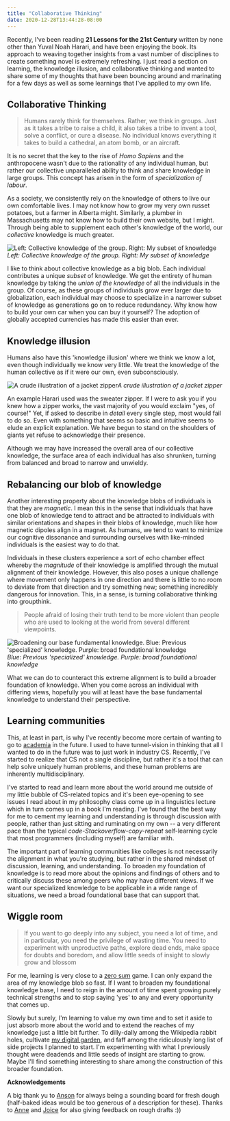 ```yaml
---
title: "Collaborative Thinking"
date: 2020-12-28T13:44:28-08:00
---
```


Recently, I've been reading **21 Lessons for the 21st Century** written by none other than Yuval Noah Harari, and have been enjoying the book. Its approach to weaving together insights from a vast number of disciplines to create something novel is extremely refreshing. I just read a section on learning, the knowledge illusion, and collaborative thinking and wanted to share some of my thoughts that have been bouncing around and marinating for a few days as well as some learnings that I've applied to my own life.

## Collaborative Thinking
> Humans rarely think for themselves. Rather, we think in groups. Just as it takes a tribe to raise a child, it also takes a tribe to invent a tool, solve a conflict, or cure a disease. No individual knows everything it takes to build a cathedral, an atom bomb, or an aircraft. 

It is no secret that the key to the rise of *Homo Sapiens* and the anthropocene wasn't due to the rationality of any individual human, but rather our collective unparalleled ability to think and share knowledge in large groups. This concept has arisen in the form of *specialization of labour*.

As a society, we consistently rely on the knowledge of others to live our own comfortable lives. I may not know how to grow my very own russet potatoes, but a farmer in Alberta might. Similarly, a plumber in Massachusetts may not know how to build their own website, but I might. Through being able to supplement each other's knowledge of the world, our *collective* knowledge is much greater.

![Left: Collective knowledge of the group. Right: My subset of knowledge](/posts/images/collaborative-thinking/knowledge.png)*Left: Collective knowledge of the group. Right: My subset of knowledge*

I like to think about collective knowledge as a big blob. Each individual contributes a unique *subset* of knowledge. We get the entirety of human knowledge by taking the *union of the knowledge* of all the individuals in the group. Of course, as these groups of individuals grow ever larger due to globalization, each individual may choose to specialize in a narrower subset of knowledge as generations go on to reduce redundancy. Why know how to build your own car when you can buy it yourself? The adoption of globally accepted currencies has made this easier than ever.

## Knowledge illusion
Humans also have this 'knowledge illusion' where we think we know a lot, even though individually we know very little. We treat the knowledge of the human collective as if it were our own, even subconsciously.

![A crude illustration of a jacket zipper](/posts/images/collaborative-thinking/zipper.png)*A crude illustration of a jacket zipper*

An example Harari used was the sweater zipper. If I were to ask you if you knew how a zipper works, the vast majority of you would exclaim "yes, of course!" Yet, if asked to describe in *detail* every single step, most would fail to do so. Even with something that seems so basic and intuitive seems to elude an explicit explanation. We have begun to stand on the shoulders of giants yet refuse to acknowledge their presence.

Although we may have increased the overall area of our collective knowledge, the surface area of each individual has also shrunken, turning from balanced and broad to narrow and unwieldy.

## Rebalancing our blob of knowledge
Another interesting property about the knowledge blobs of individuals is that they are *magnetic*. I mean this in the sense that individuals that have one blob of knowledge tend to attract and be attracted to individuals with similar orientations and shapes in their blobs of knowledge, much like how magnetic dipoles align in a magnet. As humans, we tend to want to minimize our cognitive dissonance and surrounding ourselves with like-minded individuals is the easiest way to do that.

Individuals in these clusters experience a sort of echo chamber effect whereby the *magnitude* of their knowledge is amplified through the mutual alignment of their knowledge. However, this also poses a unique challenge where movement only happens in one direction and there is little to no room to deviate from that direction and try something new; something incredibly dangerous for innovation. This, in a sense, is turning collaborative thinking into groupthink.

> People afraid of losing their truth tend to be more violent than people who are used to looking at the world from several different viewpoints.

![Broadening our base fundamental knowledge. Blue: Previous 'specialized' knowledge. Purple: broad foundational knowledge](/posts/images/collaborative-thinking/spikes.png)*Blue: Previous 'specialized' knowledge. Purple: broad foundational knowledge*

What we can do to counteract this extreme alignment is to build a broader foundation of knowledge. When you come across an individual with differing views, hopefully you will at least have the base fundamental knowledge to understand their perspective.

## Learning communities
This, at least in part, is why I've recently become more certain of wanting to go to [academia](/thoughts/academia) in the future. I used to have tunnel-vision in thinking that all I wanted to do in the future was to just work in industry CS. Recently, I've started to realize that CS not a single discipline, but rather it's a tool that can help solve uniquely human problems, and these human problems are inherently multidisciplinary.

I've started to read and learn more about the world around me outside of my little bubble of CS-related topics and it's been eye-opening to see issues I read about in my philosophy class come up in a linguistics lecture which in turn comes up in a book I'm reading. I've found that the best way for me to cement my learning and understanding is through discussion with people, rather than just sitting and ruminating on my own -- a very different pace than the typical *code-Stackoverflow-copy-repeat* self-learning cycle that most programmers (including myself) are familiar with.

The important part of learning communities like colleges is not necessarily the alignment in what you're studying, but rather in the shared mindset of discussion, learning, and understanding. To broaden my foundation of knowledge is to read more about the opinions and findings of others and to critically discuss these among peers who may have different views. If we want our specialized knowledge to be applicable in a wide range of situations, we need a broad foundational base that can support that.

## Wiggle room
> If you want to go deeply into any subject, you need a lot of time, and in particular, you need the privilege of wasting time. You need to experiment with unproductive paths, explore dead ends, make space for doubts and boredom, and allow little seeds of insight to slowly grow and blossom

For me, learning is very close to a [zero sum](thoughts/zero%20sum.md) game. I can only expand the area of my knowledge blob so fast. If I want to broaden my foundational knowledge base, I need to reign in the amount of time spent growing purely technical strengths and to stop saying 'yes' to any and every opportunity that comes up.

Slowly but surely, I'm learning to value my own time and to set it aside to just absorb more about the world and to extend the reaches of my knowledge just a little bit further. To dilly-dally among the Wikipedia rabbit holes, cultivate [my digital garden](/posts/digital-gardening), and faff among the ridiculously long list of side projects I planned to start. I'm experimenting with what I previously thought were deadends and little seeds of insight are starting to grow. Maybe I'll find something interesting to share among the construction of this broader foundation.

**Acknowledgements**

A big thank yu to [Anson](https://twitter.com/ansonyuu) for always being a sounding board for fresh dough (half-baked ideas would be too generous of a description for these). Thanks to [Anne](https://www.linkedin.com/in/anneguo3/) and [Joice](https://twitter.com/y1huen) for also giving feedback on rough drafts :))
